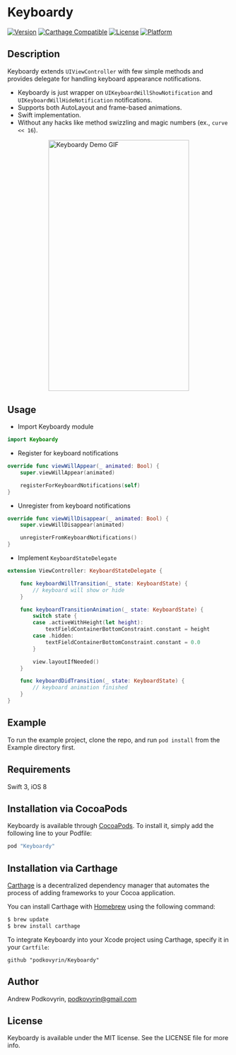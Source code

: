 # Keyboardy

[![Version](https://img.shields.io/cocoapods/v/Keyboardy.svg?style=flat)](http://cocoapods.org/pods/Keyboardy)
[![Carthage Compatible](https://img.shields.io/badge/Carthage-compatible-4BC51D.svg?style=flat)](https://github.com/Carthage/Carthage)
[![License](https://img.shields.io/cocoapods/l/Keyboardy.svg?style=flat)](http://cocoapods.org/pods/Keyboardy)
[![Platform](https://img.shields.io/cocoapods/p/Keyboardy.svg?style=flat)](http://cocoapods.org/pods/Keyboardy)

## Description

Keyboardy extends `UIViewController` with few simple methods and provides delegate for handling keyboard appearance notifications.

- Keyboardy is just wrapper on `UIKeyboardWillShowNotification` and `UIKeyboardWillHideNotification` notifications.
- Supports both AutoLayout and frame-based animations.
- Swift implementation.
- Without any hacks like method swizzling and magic numbers (ex., `curve << 16`).

<img src="https://raw.github.com/podkovyrin/Keyboardy/master/demo.gif" alt="Keyboardy Demo GIF" style="display:block; margin: 10px auto 30px auto; align:center" width="318" height="568"/>

## Usage

- Import Keyboardy module
```Swift
import Keyboardy
```

- Register for keyboard notifications
```Swift
override func viewWillAppear(_ animated: Bool) {
    super.viewWillAppear(animated)

    registerForKeyboardNotifications(self)
}
```

- Unregister from keyboard notifications
```Swift
override func viewWillDisappear(_ animated: Bool) {
    super.viewWillDisappear(animated)

    unregisterFromKeyboardNotifications()
}
```

- Implement `KeyboardStateDelegate`
```Swift
extension ViewController: KeyboardStateDelegate {

    func keyboardWillTransition(_ state: KeyboardState) {
        // keyboard will show or hide
    }

    func keyboardTransitionAnimation(_ state: KeyboardState) {
        switch state {
        case .activeWithHeight(let height):
            textFieldContainerBottomConstraint.constant = height
        case .hidden:
            textFieldContainerBottomConstraint.constant = 0.0
        }

        view.layoutIfNeeded()
    }

    func keyboardDidTransition(_ state: KeyboardState) {
        // keyboard animation finished
    }
}
```

## Example

To run the example project, clone the repo, and run `pod install` from the Example directory first.

## Requirements

Swift 3, iOS 8

## Installation via CocoaPods

Keyboardy is available through [CocoaPods](http://cocoapods.org). To install
it, simply add the following line to your Podfile:

```ruby
pod "Keyboardy"
```

## Installation via Carthage

[Carthage](https://github.com/Carthage/Carthage) is a decentralized dependency manager that automates the process of adding frameworks to your Cocoa application.

You can install Carthage with [Homebrew](http://brew.sh/) using the following command:

```bash
$ brew update
$ brew install carthage
```

To integrate Keyboardy into your Xcode project using Carthage, specify it in your `Cartfile`:

```ogdl
github "podkovyrin/Keyboardy"
```

## Author

Andrew Podkovyrin, podkovyrin@gmail.com

## License

Keyboardy is available under the MIT license. See the LICENSE file for more info.
